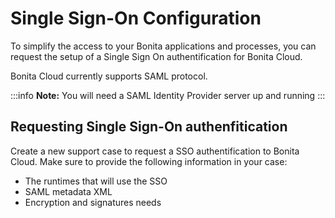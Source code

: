 # Single Sign-On Configuration

To simplify the access to your Bonita applications and processes, you can request the setup of a Single Sign On authentification for Bonita Cloud.

Bonita Cloud currently supports SAML protocol. 

:::info 
**Note:** You will need a SAML Identity Provider server up and running
:::

## Requesting Single Sign-On authenfitication
Create a new support case to request a SSO authentification to Bonita Cloud. Make sure to provide the following information in your case:
* The runtimes that will use the SSO
* SAML metadata XML
* Encryption and signatures needs
